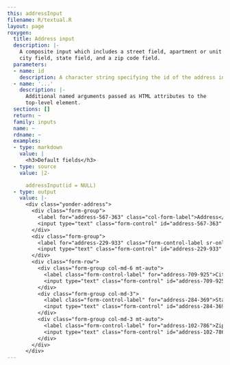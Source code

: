 ```yaml
---
this: addressInput
filename: R/textual.R
layout: page
roxygen:
  title: Address input
  description: |-
    A composite input which includes a street field, apartment or unit field,
    city field, state field, and a zip code field.
  parameters:
  - name: id
    description: A character string specifying the id of the address input.
  - name: '...'
    description: |-
      Additional named arguments passed as HTML attributes to the
      top-level element.
  sections: []
  return: ~
  family: inputs
  name: ~
  rdname: ~
  examples:
  - type: markdown
    value: |
      <h3>Default fields</h3>
  - type: source
    value: |2-

      addressInput(id = NULL)
  - type: output
    value: |-
      <div class="yonder-address">
        <div class="form-group">
          <label for="address-567-363" class="col-form-label">Address</label>
          <input type="text" class="form-control" id="address-567-363" placeholder="Street address, P.O. box"/>
        </div>
        <div class="form-group">
          <label for="address-229-933" class="form-control-label sr-only">Address line 2</label>
          <input type="text" class="form-control" id="address-229-933" placeholder="Apartment, floor, unit"/>
        </div>
        <div class="form-row">
          <div class="form-group col-md-6 mt-auto">
            <label class="form-control-label" for="address-709-925">City</label>
            <input type="text" class="form-control" id="address-709-925"/>
          </div>
          <div class="form-group col-md-3">
            <label class="form-control-label" for="address-284-369">State</label>
            <input type="text" class="form-control" id="address-284-369"/>
          </div>
          <div class="form-group col-md-3 mt-auto">
            <label class="form-control-label" for="address-102-786">Zip</label>
            <input type="text" class="form-control" id="address-102-786"/>
          </div>
        </div>
      </div>
---
```

